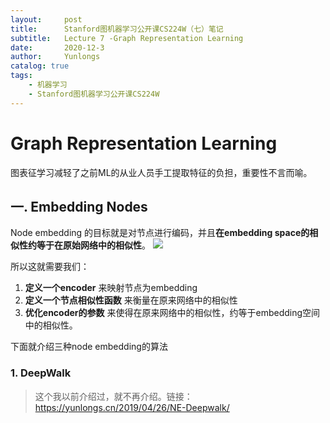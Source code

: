 ```yaml
---
layout:     post
title:      Stanford图机器学习公开课CS224W（七）笔记
subtitle:   Lecture 7 -Graph Representation Learning
date:       2020-12-3
author:     Yunlongs
catalog: true
tags:
    - 机器学习
    - Stanford图机器学习公开课CS224W
---
```


# Graph Representation Learning
图表征学习减轻了之前ML的从业人员手工提取特征的负担，重要性不言而喻。

## 一. Embedding Nodes
Node embedding 的目标就是对节点进行编码，并且**在embedding space的相似性约等于在原始网络中的相似性**。
![](https://yunlongs-1253041399.cos.ap-chengdu.myqcloud.com/image/Similary_Detection/216.png)

所以这就需要我们：
1. **定义一个encoder** 来映射节点为embedding
2. **定义一个节点相似性函数** 来衡量在原来网络中的相似性
3. **优化encoder的参数** 来使得在原来网络中的相似性，约等于embedding空间中的相似性。

下面就介绍三种node embedding的算法

### 1. DeepWalk

>这个我以前介绍过，就不再介绍。链接：https://yunlongs.cn/2019/04/26/NE-Deepwalk/



